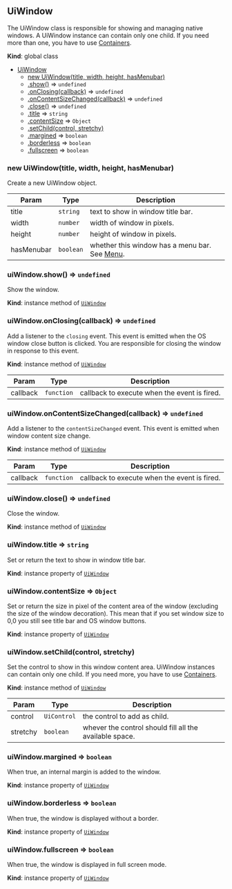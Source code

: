 <a name="UiWindow"></a>

## UiWindow
The UiWindow class is responsible for showing and managing native windows.
A UiWindow instance can contain only one child. If you need
more than one, you have to use [Containers](containers.md).

**Kind**: global class  

* [UiWindow](#UiWindow)
    * [new UiWindow(title, width, height, hasMenubar)](#new_UiWindow_new)
    * [.show()](#UiWindow+show) ⇒ <code>undefined</code>
    * [.onClosing(callback)](#UiWindow+onClosing) ⇒ <code>undefined</code>
    * [.onContentSizeChanged(callback)](#UiWindow+onContentSizeChanged) ⇒ <code>undefined</code>
    * [.close()](#UiWindow+close) ⇒ <code>undefined</code>
    * [.title](#UiWindow+title) ⇒ <code>string</code>
    * [.contentSize](#UiWindow+contentSize) ⇒ <code>Object</code>
    * [.setChild(control, stretchy)](#UiWindow+setChild)
    * [.margined](#UiWindow+margined) ⇒ <code>boolean</code>
    * [.borderless](#UiWindow+borderless) ⇒ <code>boolean</code>
    * [.fullscreen](#UiWindow+fullscreen) ⇒ <code>boolean</code>

<a name="new_UiWindow_new"></a>

### new UiWindow(title, width, height, hasMenubar)
Create a new UiWindow object.


| Param | Type | Description |
| --- | --- | --- |
| title | <code>string</code> | text to show in window title bar. |
| width | <code>number</code> | width of window in pixels. |
| height | <code>number</code> | height of window in pixels. |
| hasMenubar | <code>boolean</code> | whether this window has a menu bar. See [Menu](#menubar). |

<a name="UiWindow+show"></a>

### uiWindow.show() ⇒ <code>undefined</code>
Show the window.

**Kind**: instance method of [<code>UiWindow</code>](#UiWindow)  
<a name="UiWindow+onClosing"></a>

### uiWindow.onClosing(callback) ⇒ <code>undefined</code>
Add a listener to the `closing` event. This event is emitted when the OS
window close button is clicked. You are responsible for closing the
window in response to this event.

**Kind**: instance method of [<code>UiWindow</code>](#UiWindow)  

| Param | Type | Description |
| --- | --- | --- |
| callback | <code>function</code> | callback to execute when the event is fired. |

<a name="UiWindow+onContentSizeChanged"></a>

### uiWindow.onContentSizeChanged(callback) ⇒ <code>undefined</code>
Add a listener to the `contentSizeChanged` event. This event is emitted
when window content size change.

**Kind**: instance method of [<code>UiWindow</code>](#UiWindow)  

| Param | Type | Description |
| --- | --- | --- |
| callback | <code>function</code> | callback to execute when the event is fired. |

<a name="UiWindow+close"></a>

### uiWindow.close() ⇒ <code>undefined</code>
Close the window.

**Kind**: instance method of [<code>UiWindow</code>](#UiWindow)  
<a name="UiWindow+title"></a>

### uiWindow.title ⇒ <code>string</code>
Set or return the text to show in window title bar.

**Kind**: instance property of [<code>UiWindow</code>](#UiWindow)  
<a name="UiWindow+contentSize"></a>

### uiWindow.contentSize ⇒ <code>Object</code>
Set or return the size in pixel of the content area of the window
(excluding the size of the window decoration). This mean that if you set window
size to 0,0 you still see title bar and OS window buttons.

**Kind**: instance property of [<code>UiWindow</code>](#UiWindow)  
<a name="UiWindow+setChild"></a>

### uiWindow.setChild(control, stretchy)
Set the control to show in this window content area.
UiWindow instances can contain only one child. If you need
more, you have to use [Containers](containers.md).

**Kind**: instance method of [<code>UiWindow</code>](#UiWindow)  

| Param | Type | Description |
| --- | --- | --- |
| control | <code>UiControl</code> | the control to add as child. |
| stretchy | <code>boolean</code> | whever the control should fill all the available space. |

<a name="UiWindow+margined"></a>

### uiWindow.margined ⇒ <code>boolean</code>
When true, an internal margin is added to the window.

**Kind**: instance property of [<code>UiWindow</code>](#UiWindow)  
<a name="UiWindow+borderless"></a>

### uiWindow.borderless ⇒ <code>boolean</code>
When true, the window is displayed without a border.

**Kind**: instance property of [<code>UiWindow</code>](#UiWindow)  
<a name="UiWindow+fullscreen"></a>

### uiWindow.fullscreen ⇒ <code>boolean</code>
When true, the window is displayed in full screen mode.

**Kind**: instance property of [<code>UiWindow</code>](#UiWindow)  
